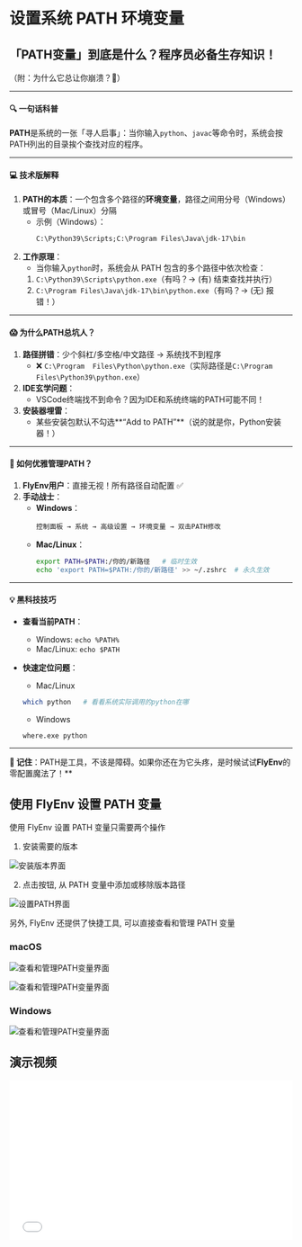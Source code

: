# 设置系统 PATH 环境变量

## **「PATH变量」到底是什么？程序员必备生存知识！**
（附：为什么它总让你崩溃？🤯）

---

#### **🔍 一句话科普**
**PATH**是系统的一张「寻人启事」：当你输入`python`、`javac`等命令时，系统会按PATH列出的目录挨个查找对应的程序。

---

#### **💻 技术版解释**
1. **PATH的本质**：一个包含多个路径的**环境变量**，路径之间用分号（Windows）或冒号（Mac/Linux）分隔
    - 示例（Windows）：
      ```  
      C:\Python39\Scripts;C:\Program Files\Java\jdk-17\bin  
      ```  
2. **工作原理**：
    - 当你输入`python`时，系统会从 PATH 包含的多个路径中依次检查：
   1. `C:\Python39\Scripts\python.exe`（有吗？→ (有) 结束查找并执行）
   2. `C:\Program Files\Java\jdk-17\bin\python.exe`（有吗？→ (无) 报错！）

---

#### **😱 为什么PATH总坑人？**
1. **路径拼错**：少个斜杠/多空格/中文路径 → 系统找不到程序
    - ❌ `C:\Program  Files\Python\python.exe`（实际路径是`C:\Program Files\Python39\python.exe`）
2. **IDE玄学问题**：
    - VSCode终端找不到命令？因为IDE和系统终端的PATH可能不同！
3. **安装器埋雷**：
    - 某些安装包默认不勾选**“Add to PATH”**（说的就是你，Python安装器！）

---

#### **🚀 如何优雅管理PATH？**
1. **FlyEnv用户**：直接无视！所有路径自动配置 ✅
2. **手动战士**：
    - **Windows**：
      ```  
      控制面板 → 系统 → 高级设置 → 环境变量 → 双击PATH修改  
      ```  
    - **Mac/Linux**：
      ```bash  
      export PATH=$PATH:/你的/新路径   # 临时生效  
      echo 'export PATH=$PATH:/你的/新路径' >> ~/.zshrc  # 永久生效  
      ```  

---

#### **💡 黑科技技巧**
- **查看当前PATH**：
    - Windows: `echo %PATH%`
    - Mac/Linux: `echo $PATH`
- **快速定位问题**：

  - Mac/Linux
  ```bash  
  which python   # 看看系统实际调用的python在哪  
  ```  
    - Windows
    ```
    where.exe python
    ```

---

**📌 记住**：PATH是工具，不该是障碍。如果你还在为它头疼，是时候试试**FlyEnv**的零配置魔法了！**

## 使用 FlyEnv 设置 PATH 变量

使用 FlyEnv 设置 PATH 变量只需要两个操作

1. 安装需要的版本

![安装版本界面](https://oss.macphpstudy.com/image/set-env-1.png)

2. 点击按钮, 从 PATH 变量中添加或移除版本路径

![设置PATH界面](https://oss.macphpstudy.com/image/set-env-2.png)

另外, FlyEnv 还提供了快捷工具, 可以直接查看和管理 PATH 变量

### macOS

![查看和管理PATH变量界面](https://oss.macphpstudy.com/image/set-env-3.png)

![查看和管理PATH变量界面](https://oss.macphpstudy.com/image/set-env-4.png)

### Windows

![查看和管理PATH变量界面](https://oss.macphpstudy.com/image/set-env-5.png)

## 演示视频 

<iframe style="width: 100%; aspect-ratio: 16 / 9;" src="//player.bilibili.com/player.html?isOutside=true&aid=114237993125397&bvid=BV1i6oQYdE1g&cid=29106833424&p=1" scrolling="no" border="0" frameborder="no" framespacing="0" allowfullscreen="true"></iframe>


